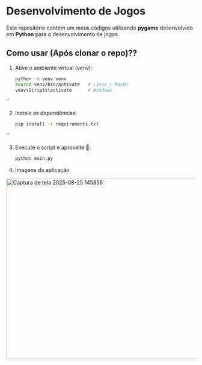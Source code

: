 # Desenvolvimento de Jogos

Este repositório contém um meus códigos utilizando **pygame** desenvolvido em **Python** para o desenvolvimento de jogos

## Como usar (Após clonar o repo)??

1. Ative o ambiente virtual (venv):
   ```bash
   python -m venv venv
   source venv/bin/activate   # Linux / MacOS
   venv\Scripts\activate      # Windows
``

2. Instale as dependências:
   ```bash
   pip install -r requirements.txt
``

3. Execute o script e aproveite 🎯:
    ```bash
   python main.py

4. Imagens da aplicação

<img width="833" height="479" alt="Captura de tela 2025-08-25 145856" src="https://github.com/user-attachments/assets/e224a219-b9d9-4352-8e17-2ea54f492314" />
